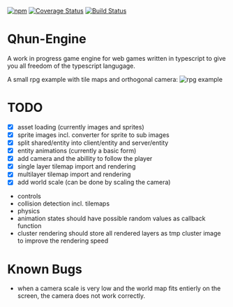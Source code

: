 [![npm](https://img.shields.io/npm/l/express.svg)]()
[![Coverage Status](https://coveralls.io/repos/github/wartoshika/qhun-engine/badge.svg?branch=refactor1)](https://coveralls.io/github/wartoshika/qhun-engine?branch=refactor1)
[![Build Status](https://travis-ci.org/wartoshika/qhun-engine.svg?branch=refactor1)](https://travis-ci.org/wartoshika/qhun-engine)

Qhun-Engine
===========

A work in progress game engine for web games written in typescript to give you all freedom of the typescript langugage.

A small rpg example with tile maps and orthogonal camera:
![rpg example](qhun-engine-rpg.gif)


TODO
===========
- [x] asset loading (currently images and sprites)
- [x] sprite images incl. converter for sprite to sub images
- [x] split shared/entity into client/entity and server/entity
- [x] entity animations (currently a basic form)
- [x] add camera and the abillity to follow the player
- [x] single layer tilemap import and rendering
- [x] multilayer tilemap import and rendering
- [x] add world scale (can be done by scaling the camera)
-  controls
-  collision detection incl. tilemaps
- physics
- animation states should have possible random values as callback function
- cluster rendering should store all rendered layers as tmp cluster image to improve the rendering speed


Known Bugs
===========
- when a camera scale is very low and the world map fits entierly on the screen, the camera does not work correctly.
